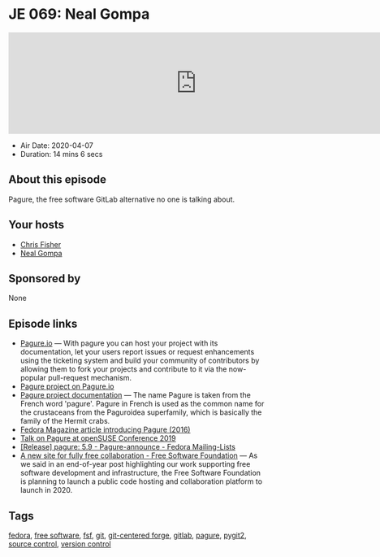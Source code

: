 # JE 069: Neal Gompa

<iframe src="https://player.fireside.fm/v2/WTrMvATU+4HugjoN3?theme=dark" width="740" height="200" frameborder="0" scrolling="no"></iframe>

* Air Date: 2020-04-07
* Duration: 14 mins 6 secs

## About this episode

Pagure, the free software GitLab alternative no one is talking about.

## Your hosts
* [Chris Fisher](https://extras.show//hosts/chrislas)
* [Neal Gompa](https://extras.show//guests/nealgompa)

## Sponsored by

None



## Episode links

  * [Pagure.io](https://pagure.io/ "Pagure.io") — With pagure you can host your project with its documentation, let your users report issues or request enhancements using the ticketing system and build your community of contributors by allowing them to fork your projects and contribute to it via the now-popular pull-request mechanism.
  * [Pagure project on Pagure.io](https://pagure.io/pagure "Pagure project on Pagure.io")
  * [Pagure project documentation](https://docs.pagure.org/pagure "Pagure project documentation") — The name Pagure is taken from the French word 'pagure'. Pagure in French is used as the common name for the crustaceans from the Paguroidea superfamily, which is basically the family of the Hermit crabs. 
  * [Fedora Magazine article introducing Pagure (2016)](https://fedoramagazine.org/pagure-diy-git-project-hosting/ "Fedora Magazine article introducing Pagure \(2016\)")
  * [Talk on Pagure at openSUSE Conference 2019](https://www.youtube.com/watch?v=wastUxOT6IQ "Talk on Pagure at openSUSE Conference 2019")
  * [[Release] pagure: 5.9 - Pagure-announce - Fedora Mailing-Lists](https://lists.pagure.io/archives/list/pagure-announce@lists.pagure.io/thread/CUIUPWEDHUAXN6P6JP5ETHVNEO6R55P5/ "\[Release\] pagure: 5.9 - Pagure-announce - Fedora Mailing-Lists")
  * [A new site for fully free collaboration - Free Software Foundation](https://www.fsf.org/blogs/sysadmin/coming-soon-a-new-site-for-fully-free-collaboration "A new site for fully free collaboration - Free Software Foundation") — As we said in an end-of-year post highlighting our work supporting free software development and infrastructure, the Free Software Foundation is planning to launch a public code hosting and collaboration platform to launch in 2020. 



## Tags

[fedora](https://extras.show//tags/fedora), [free software](https://extras.show//tags/free%20software), [fsf](https://extras.show//tags/fsf), [git](https://extras.show//tags/git), [git-centered forge](https://extras.show//tags/git-centered%20forge), [gitlab](https://extras.show//tags/gitlab), [pagure](https://extras.show//tags/pagure), [pygit2](https://extras.show//tags/pygit2), [source control](https://extras.show//tags/source%20control), [version control](https://extras.show//tags/version%20control)